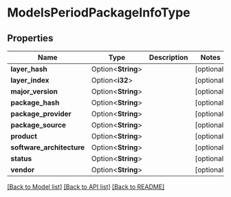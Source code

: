 # ModelsPeriodPackageInfoType

## Properties

Name | Type | Description | Notes
------------ | ------------- | ------------- | -------------
**layer_hash** | Option<**String**> |  | [optional]
**layer_index** | Option<**i32**> |  | [optional]
**major_version** | Option<**String**> |  | [optional]
**package_hash** | Option<**String**> |  | [optional]
**package_provider** | Option<**String**> |  | [optional]
**package_source** | Option<**String**> |  | [optional]
**product** | Option<**String**> |  | [optional]
**software_architecture** | Option<**String**> |  | [optional]
**status** | Option<**String**> |  | [optional]
**vendor** | Option<**String**> |  | [optional]

[[Back to Model list]](../README.md#documentation-for-models) [[Back to API list]](../README.md#documentation-for-api-endpoints) [[Back to README]](../README.md)

